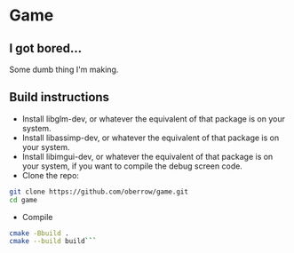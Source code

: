 # Game
## I got bored...
Some dumb thing I'm making.
## Build instructions
- Install libglm-dev, or whatever the equivalent of that package is on your system.
- Install libassimp-dev, or whatever the equivalent of that package is on your system.
- Install libimgui-dev, or whatever the equivalent of that package is on your system, if you want to compile the debug screen code.
- Clone the repo:
```sh
git clone https://github.com/oberrow/game.git
cd game
```
- Compile
```sh
cmake -Bbuild .
cmake --build build```